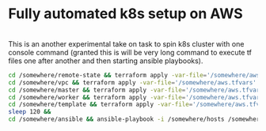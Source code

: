 # Fully automated k8s setup on AWS
<br>
This is an another experimental take on task to spin k8s cluster with one console command (granted this is will be very long command to execute tf files one after another and then starting ansible playbooks). <br>

```bash
cd /somewhere/remote-state && terraform apply -var-file='/somewhere/aws.tfvars' -auto-approve &&
cd /somewhere/vpc && terraform apply -var-file='/somewhere/aws.tfvars' -auto-approve &&
cd /somewhere/master && terraform apply -var-file='/somewhere/aws.tfvars' -auto-approve && 
cd /somewhere/worker && terraform apply -var-file='/somewhere/aws.tfvars' -auto-approve && 
cd /somewhere/template && terraform apply -var-file='/somewhere/aws.tfvars' -auto-approve && 
sleep 120 && 
cd /somewhere/ansible && ansible-playbook -i /somewhere/hosts /somewhere/ansible/docker.yml /somewhere/ansible/kubernetes-bins.yml /somewhere/ansible/kubernetes-masters-bootstrap.yml /somewhere/ansible/kubernetes-workers-join.yml
```
